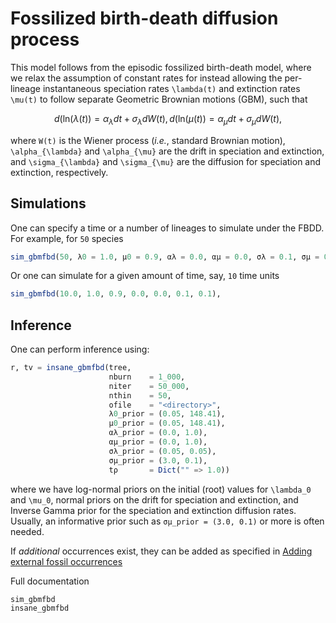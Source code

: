 # Fossilized birth-death diffusion process

This model follows from the episodic fossilized birth-death model, where we relax the assumption of constant rates for instead allowing the per-lineage instantaneous speciation rates ``\lambda(t)`` and extinction rates ``\mu(t)`` to follow separate Geometric Brownian motions (GBM), such that

```math
d(\text{ln}(\lambda(t)) = \alpha_{\lambda} dt + \sigma_{\lambda} d W(t),
d(\text{ln}(\mu(t)) = \alpha_{\mu} dt + \sigma_{\mu} d W(t),
```
where ``W(t)`` is the Wiener process (_i.e._, standard Brownian motion), ``\alpha_{\lambda}`` and ``\alpha_{\mu}`` are the drift in speciation and extinction, and ``\sigma_{\lambda}`` and ``\sigma_{\mu}`` are the diffusion for speciation and extinction, respectively. 


## Simulations

One can specify a time or a number of lineages to simulate under the FBDD. For example, for ``50`` species
```julia
sim_gbmfbd(50, λ0 = 1.0, μ0 = 0.9, αλ = 0.0, αμ = 0.0, σλ = 0.1, σμ = 0.1),
```

Or one can simulate for a given amount of time, say, ``10`` time units
```julia
sim_gbmfbd(10.0, 1.0, 0.9, 0.0, 0.0, 0.1, 0.1),
```

## Inference

One can perform inference using:
```julia
r, tv = insane_gbmfbd(tree,
                      nburn    = 1_000,
                      niter    = 50_000,
                      nthin    = 50, 
                      ofile    = "<directory>",
                      λ0_prior = (0.05, 148.41),
                      μ0_prior = (0.05, 148.41),
                      αλ_prior = (0.0, 1.0),
                      αμ_prior = (0.0, 1.0),
                      σλ_prior = (0.05, 0.05),
                      σμ_prior = (3.0, 0.1),
                      tρ       = Dict("" => 1.0))
```
where we have log-normal priors on the initial (root) values for ``\lambda_0`` and ``\mu_0``, normal priors on the drift for speciation and extinction, and Inverse Gamma prior for the speciation and extinction diffusion rates. Usually, an informative prior such as `σμ_prior = (3.0, 0.1)` or more is often needed.

If _additional_ occurrences exist, they can be added as specified in [Adding external fossil occurrences](@ref)


Full documentation
```@docs
sim_gbmfbd
insane_gbmfbd
```

